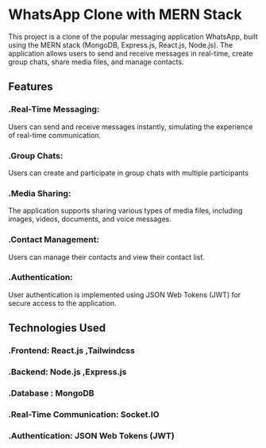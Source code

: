 # WhatsApp Clone with MERN Stack

This project is a clone of the popular messaging application WhatsApp, built using the MERN stack (MongoDB, Express.js, React.js, Node.js). The application allows users to send and receive messages in real-time, create group chats, share media files, and manage contacts.

## Features

### .Real-Time Messaging: 
Users can send and receive messages instantly, simulating the experience of real-time communication.
### .Group Chats:
Users can create and participate in group chats with multiple participants
### .Media Sharing: 
The application supports sharing various types of media files, including images, videos, documents, and voice messages.
### .Contact Management:
Users can manage their contacts and view their contact list.
### .Authentication:
User authentication is implemented using JSON Web Tokens (JWT) for secure access to the application.

## Technologies Used

### .Frontend: React.js ,Tailwindcss 
### .Backend: Node.js ,Express.js
### .Database : MongoDB
### .Real-Time Communication: Socket.IO
### .Authentication: JSON Web Tokens (JWT)

